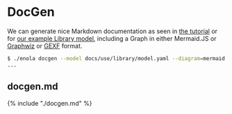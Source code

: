 <!--
    SPDX-License-Identifier: Apache-2.0

    Copyright 2023-2024 The Enola <https://enola.dev> Authors

    Licensed under the Apache License, Version 2.0 (the "License");
    you may not use this file except in compliance with the License.
    You may obtain a copy of the License at

        https://www.apache.org/licenses/LICENSE-2.0

    Unless required by applicable law or agreed to in writing, software
    distributed under the License is distributed on an "AS IS" BASIS,
    WITHOUT WARRANTIES OR CONDITIONS OF ANY KIND, either express or implied.
    See the License for the specific language governing permissions and
    limitations under the License.
-->

# DocGen

We can generate nice Markdown documentation as seen in [the tutorial](../../models/example.org/class.md)
or for [our example Library model](../library/index.md), including a Graph in either Mermaid.JS or
[Graphwiz](../rosetta/index.md#graphviz) or [GEXF](../rosetta/index.md#gexf) format.

```bash cd ../.././..
$ ./enola docgen --model docs/use/library/model.yaml --diagram=mermaid >docs/use/docgen/docgen.md
...
```

## docgen.md

{% include "./docgen.md" %}
